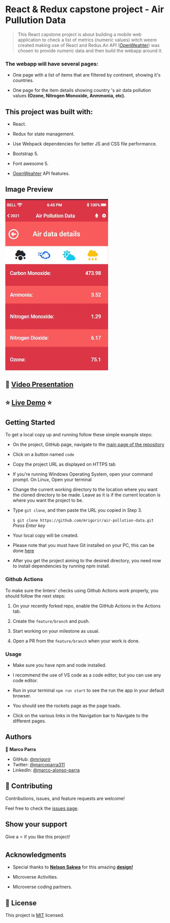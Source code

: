 # React & Redux capstone project - Air Pullution Data

> This React capstone project is about building a mobile web application to check a list of metrics (numeric values) witch weere created making use of React and Redux.An API ([OpenWeahter](https://openweathermap.org/api/air-pollution)) was chosen to provide numeric data and then build the webapp around it. 

### The webapp will have several pages:

- One page with a list of items that are filtered by continent, showing it's countries.
  
- One page for the item details showing country 's air data pollution values **(Ozone, Nitrogen Monoxide, Anmmonia, etc).**

## This project was built with:

 - React.

 - Redux for state management.

 - Use Webpack dependencies for better JS and CSS file performance.

 - Bootstrap 5.

 - Font awesome 5.

 - [OpenWeahter](https://openweathermap.org/api/air-pollution) API features.

## Image Preview
![Screenshot Main Page](./src/assets/img/capture.jpg)

## :movie_camera: [Video Presentation](https://www.loom.com/share/037954db38dc420081829a545d258789)

## :star: [Live Demo](https://determined-golick-7cda16.netlify.app) :star:

## Getting Started

To get a local copy up and running follow these simple example steps:

- On the project, GitHub page, navigate to the [main page of the repository](https://github.com/mrigorir/air-pollution-data)

- Click on a button named `code`

- Copy the project URL as displayed on HTTPS tab

- If you're running Windows Operating System, open your command prompt. On Linux, Open your terminal

- Change the current working directory to the location where you want the cloned directory to be made. Leave as it is if the current location is where you want the project to be.

- Type `git clone`, and then paste the URL you copied in Step 3.<br>

  `$ git clone https://github.com/mrigorir/air-pollution-data.git` <em>Press Enter key</em><br>

- Your local copy will be created.

- Please note that you must have Git installed on your PC, this can be done [here](https://gist.github.com/derhuerst/1b15ff4652a867391f03)

- After you get the project aiming to the desired directory, you need now to install dependencies by running npm install.


### Github Actions

To make sure the linters' checks using Github Actions work properly, you should follow the next steps:

1. On your recently forked repo, enable the GitHub Actions in the Actions tab.
   
2. Create the `feature/branch` and push.
   
3. Start working on your milestone as usual.
   
4. Open a PR from the `feature/branch` when your work is done.

### Usage 

- Make sure you have npm and node installed.

- I recommend the use of VS code as a code editor, but you can use any code editor.

- Run in your terminal `npm run start` to see the run the app in your default browser.

- You should see the rockets page as the page loads. 

- Click on the various links in the Navigation bar to Navigate to the different pages. 

## Authors

👤 **Marco Parra**

- GitHub: [@mrigorir](https://github.com/mrigorir)
- Twitter: [@marcoparra311](https://twitter.com/marcoparra311)
- LinkedIn: [@marco-alonso-parra](https://www.linkedin.com/in/marco-alonso-parra/)

## 🤝 Contributing

Contributions, issues, and feature requests are welcome!

Feel free to check the [issues page](https://github.com/mrigorir/air-pollution-data/issues).


## Show your support

Give a ⭐️ if you like this project!


## Acknowledgments

- Special thanks to **[Nelson Sakwa](https://www.behance.net/sakwadesignstudio)** for this amazing **[design!](https://www.behance.net/gallery/31579789/Ballhead-App-(Free-PSDs))**

- Microverse Activities.

- Microverse coding partners. 

## 📝 License

This project is [MIT](https://github.com/mrigorir/air-pollution-data/blob/main/LICENSE) licensed.